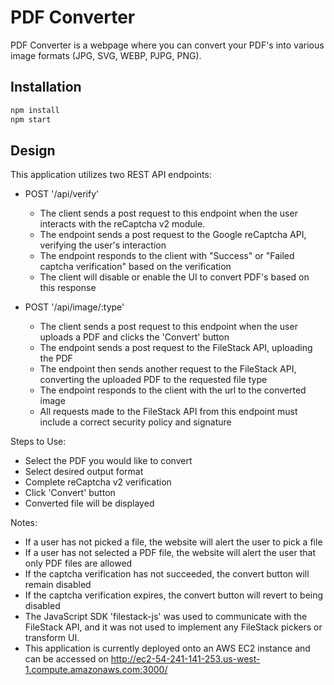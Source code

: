 # PDF Converter

PDF Converter is a webpage where you can convert your PDF's into various image formats (JPG, SVG, WEBP, PJPG, PNG).

## Installation

```bash
npm install
npm start
```

## Design

This application utilizes two REST API endpoints:

  - POST '/api/verify'
    - The client sends a post request to this endpoint when the user interacts with the reCaptcha v2 module.
    - The endpoint sends a post request to the Google reCaptcha API, verifying the user's interaction
    - The endpoint responds to the client with "Success" or "Failed captcha verification" based on the verification
    - The client will disable or enable the UI to convert PDF's based on this response

  - POST '/api/image/:type'
    - The client sends a post request to this endpoint when the user uploads a PDF and clicks the 'Convert' button
    - The endpoint sends a post request to the FileStack API, uploading the PDF
    - The endpoint then sends another request to the FileStack API, converting the uploaded PDF to the requested file type
    - The endpoint responds to the client with the url to the converted image
    - All requests made to the FileStack API from this endpoint must include a correct security policy and signature

Steps to Use:
  - Select the PDF you would like to convert
  - Select desired output format
  - Complete reCaptcha v2 verification
  - Click 'Convert' button
  - Converted file will be displayed

Notes:
  - If a user has not picked a file, the website will alert the user to pick a file
  - If a user has not selected a PDF file, the website will alert the user that only PDF files are allowed
  - If the captcha verification has not succeeded, the convert button will remain disabled
  - If the captcha verification expires, the convert button will revert to being disabled
  - The JavaScript SDK 'filestack-js' was used to communicate with the FileStack API, and it was not used to implement any FileStack pickers or transform UI.
  - This application is currently deployed onto an AWS EC2 instance and can be accessed on http://ec2-54-241-141-253.us-west-1.compute.amazonaws.com:3000/